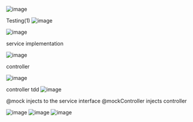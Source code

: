 ![image](https://github.com/user-attachments/assets/8ffcf11f-3991-4c75-a51c-83dc24d1ec3c)

Testing(1)
![image](https://github.com/user-attachments/assets/c22c6896-577c-48d7-bd10-ba902de50cf6)


![image](https://github.com/user-attachments/assets/9a38c87a-7d36-4bfb-b4ee-495e7384ae57)


service implementation 

![image](https://github.com/user-attachments/assets/def0a02c-dc09-4ad8-a0f0-29c2f7463bd7)

controller 

![image](https://github.com/user-attachments/assets/2a3e3981-6d05-4cd1-ac18-91b7319cc033)


controller tdd
![image](https://github.com/user-attachments/assets/a6fcb5ea-abc8-4971-927f-557afbb66b39)

@mock injects to the service interface
@mockController injects controller


![image](https://github.com/user-attachments/assets/8e251662-584d-44d8-923d-81987bc4094f)
![image](https://github.com/user-attachments/assets/45f43c7a-ed5e-48f1-ab3a-61665fd684b1)
![image](https://github.com/user-attachments/assets/70b666d2-2c9b-46d7-b75d-9a022ba80c5c)


